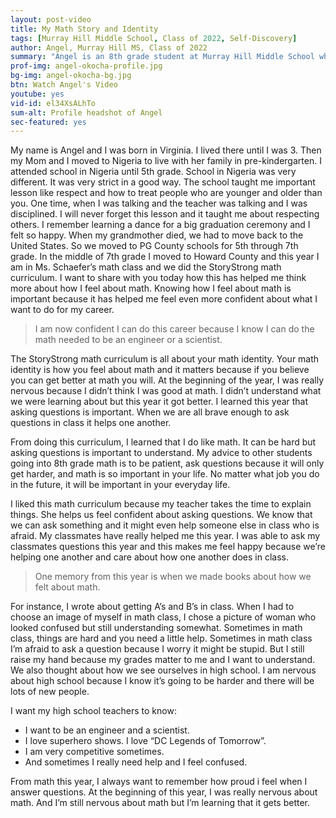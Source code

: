 ```yaml
---
layout: post-video
title: My Math Story and Identity
tags: [Murray Hill Middle School, Class of 2022, Self-Discovery] 
author: Angel, Murray Hill MS, Class of 2022
summary: "Angel is an 8th grade student at Murray Hill Middle School who shares her journey to discovering her own math identity."
prof-img: angel-okocha-profile.jpg
bg-img: angel-okocha-bg.jpg
btn: Watch Angel's Video
youtube: yes
vid-id: el34XsALhTo
sum-alt: Profile headshot of Angel
sec-featured: yes
---
```


My name is Angel and I was born in Virginia. I lived there until I was 3. Then my Mom and I moved to Nigeria to live with her family in pre-kindergarten. I attended school in Nigeria until 5th grade. School in Nigeria was very different. It was very strict in a good way. The school taught me important lesson like respect and how to treat people who are younger and older than you. One time, when I was talking and the teacher was talking and I was disciplined. I will never forget this lesson and it taught me about respecting others. I remember learning a dance for a big graduation ceremony and I felt so happy. When my grandmother died, we had to move back to the United States. So we moved to PG County schools for 5th through 7th grade. In the middle of 7th grade I moved to Howard County and this year I am in Ms. Schaefer’s math class and we did the StoryStrong math curriculum. I want to share with you today how this has helped me think more about how I feel about math. Knowing how I feel about math is important because it has helped me feel even more confident about what I want to do for my career. 

> I am now confident I can do this career because I know I can do the math needed to be an engineer or a scientist.

The StoryStrong math curriculum is all about your math identity. Your math identity is how you feel about math and it matters because if you believe you can get better at math you will. At the beginning of the year, I was really nervous because I didn’t think I was good at math. I didn’t understand what we were learning about but this year it got better. I learned this year that asking questions is important. When we are all brave enough to ask questions in class it helps one another. 

From doing this curriculum, I learned that I do like math. It can be hard but asking questions is important to understand. My advice to other students going into 8th grade math is to be patient, ask questions because it will only get harder, and math is so important in your life. No matter what job you do in the future, it will be important in your everyday life. 

I liked this math curriculum because my teacher takes the time to explain things. She helps us feel confident about asking questions. We know that we can ask something and it might even help someone else in class who is afraid. My classmates have really helped me this year. I was able to ask my classmates questions this year and this makes me feel happy because we’re helping one another and care about how one another does in class. 

> One memory from this year is when we made books about how we felt about math. 

For instance, I wrote about getting A’s and B’s in class. When I had to choose an image of myself in math class, I chose a picture of woman who looked confused but still understanding somewhat. Sometimes in math class, things are hard and you need a little help. Sometimes in math class I’m afraid to ask a question because I worry it might be stupid. But I still raise my hand because my grades matter to me and I want to understand. We also thought about how we see ourselves in high school. I am nervous about high school because I know it’s going to be harder and there will be lots of new people. 

I want my high school teachers to know:

- I want to be an engineer and a scientist.
- I love superhero shows. I love “DC Legends of Tomorrow”.
- I am very competitive sometimes. 
- And sometimes I really need help and I feel confused. 

From math this year, I always want to remember how proud i feel when I answer questions. At the beginning of this year, I was really nervous about math. And I’m still nervous about math but I’m learning that it gets better.